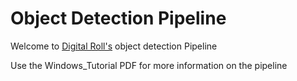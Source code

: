 # Object Detection Pipeline

Welcome to [Digital Roll's](https://www.cefns.nau.edu/capstone/projects/CS/2020/Digital-Roll-S20/index.html) object detection Pipeline

Use the Windows_Tutorial PDF for more information on the pipeline
